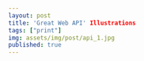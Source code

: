 ```yaml
---
layout: post
title: 'Great Web API' Illustrations
tags: ["print"]
img: assets/img/post/api_1.jpg
published: true
---
```



